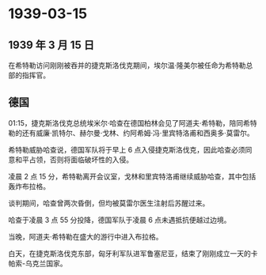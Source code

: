 # 1939-03-15

## 1939 年 3 月 15 日

在希特勒访问刚刚被吞并的捷克斯洛伐克期间，埃尔温·隆美尔被任命为希特勒总部的指挥官。

## 德国

01:15，捷克斯洛伐克总统埃米尔·哈查在德国柏林会见了阿道夫·希特勒，陪同希特勒的还有威廉·凯特尔、赫尔曼·戈林、约阿希姆·冯·里宾特洛甫和西奥多·莫雷尔。

希特勒威胁哈查说，德国军队将于早上 6
点入侵捷克斯洛伐克，因此哈查必须同意和平占领，否则将面临破坏性的入侵。

凌晨 2 点 15
分，希特勒离开会议室，戈林和里宾特洛甫继续威胁哈查，其中包括轰炸布拉格。

谈判期间，哈查曾两次昏倒，但均被莫雷尔医生注射后苏醒过来。

哈查于凌晨 3 点 55 分投降，德国军队于凌晨 6 点未遇抵抗便越过边境。

当晚，阿道夫·希特勒在盛大的游行中进入布拉格。

白天，在捷克斯洛伐克东部，匈牙利军队进军鲁塞尼亚，结束了刚刚成立一天的卡帕索-乌克兰国家。

